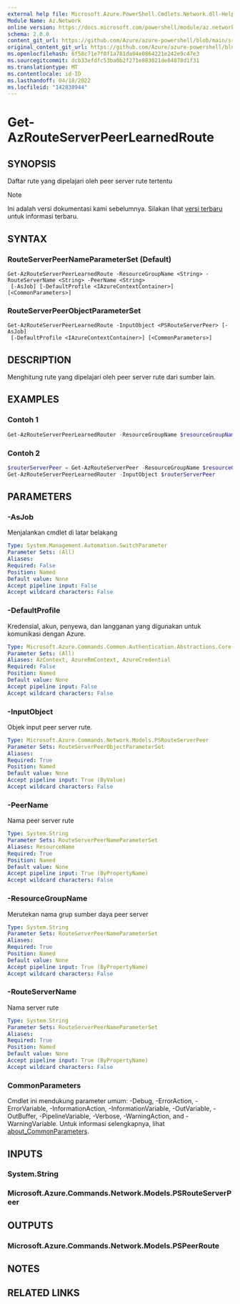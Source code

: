 ```yaml
---
external help file: Microsoft.Azure.PowerShell.Cmdlets.Network.dll-Help.xml
Module Name: Az.Network
online version: https://docs.microsoft.com/powershell/module/az.network/get-azrouteserverpeerlearnedroute
schema: 2.0.0
content_git_url: https://github.com/Azure/azure-powershell/blob/main/src/Network/Network/help/Get-AzRouteServerPeerLearnedRoute.md
original_content_git_url: https://github.com/Azure/azure-powershell/blob/main/src/Network/Network/help/Get-AzRouteServerPeerLearnedRoute.md
ms.openlocfilehash: 6f58c71e7f0f1a781da04e0864221e242e9c47e3
ms.sourcegitcommit: dcb33efdfc53ba0b2f271e883021de84878d1f31
ms.translationtype: MT
ms.contentlocale: id-ID
ms.lasthandoff: 04/18/2022
ms.locfileid: "142838944"
---
```

# Get-AzRouteServerPeerLearnedRoute

## SYNOPSIS
Daftar rute yang dipelajari oleh peer server rute tertentu

> [!NOTE]
>Ini adalah versi dokumentasi kami sebelumnya. Silakan lihat [versi terbaru](/powershell/module/az.network/get-azrouteserverpeerlearnedroute) untuk informasi terbaru.

## SYNTAX

### RouteServerPeerNameParameterSet (Default)
```
Get-AzRouteServerPeerLearnedRoute -ResourceGroupName <String> -RouteServerName <String> -PeerName <String>
 [-AsJob] [-DefaultProfile <IAzureContextContainer>] [<CommonParameters>]
```

### RouteServerPeerObjectParameterSet
```
Get-AzRouteServerPeerLearnedRoute -InputObject <PSRouteServerPeer> [-AsJob]
 [-DefaultProfile <IAzureContextContainer>] [<CommonParameters>]
```

## DESCRIPTION
Menghitung rute yang dipelajari oleh peer server rute dari sumber lain.

## EXAMPLES

### Contoh 1
```powershell
Get-AzRouteServerPeerLearnedRouter -ResourceGroupName $resourceGroupName -RouteServerName $routeServerName -PeerName $peerName
```

### Contoh 2
```powershell
$routerServerPeer = Get-AzRouteServerPeer -ResourceGroupName $resourceGroupName -RouteServerName $routeServerName -PeerName $peerName
Get-AzRouteServerPeerLearnedRouter -InputObject $routerServerPeer
```

## PARAMETERS

### -AsJob
Menjalankan cmdlet di latar belakang

```yaml
Type: System.Management.Automation.SwitchParameter
Parameter Sets: (All)
Aliases:
Required: False
Position: Named
Default value: None
Accept pipeline input: False
Accept wildcard characters: False
```

### -DefaultProfile
Kredensial, akun, penyewa, dan langganan yang digunakan untuk komunikasi dengan Azure.

```yaml
Type: Microsoft.Azure.Commands.Common.Authentication.Abstractions.Core.IAzureContextContainer
Parameter Sets: (All)
Aliases: AzContext, AzureRmContext, AzureCredential
Required: False
Position: Named
Default value: None
Accept pipeline input: False
Accept wildcard characters: False
```

### -InputObject
Objek input peer server rute.

```yaml
Type: Microsoft.Azure.Commands.Network.Models.PSRouteServerPeer
Parameter Sets: RouteServerPeerObjectParameterSet
Aliases:
Required: True
Position: Named
Default value: None
Accept pipeline input: True (ByValue)
Accept wildcard characters: False
```

### -PeerName
Nama peer server rute

```yaml
Type: System.String
Parameter Sets: RouteServerPeerNameParameterSet
Aliases: ResourceName
Required: True
Position: Named
Default value: None
Accept pipeline input: True (ByPropertyName)
Accept wildcard characters: False
```

### -ResourceGroupName
Merutekan nama grup sumber daya peer server

```yaml
Type: System.String
Parameter Sets: RouteServerPeerNameParameterSet
Aliases:
Required: True
Position: Named
Default value: None
Accept pipeline input: True (ByPropertyName)
Accept wildcard characters: False
```

### -RouteServerName
Nama server rute

```yaml
Type: System.String
Parameter Sets: RouteServerPeerNameParameterSet
Aliases:
Required: True
Position: Named
Default value: None
Accept pipeline input: True (ByPropertyName)
Accept wildcard characters: False
```

### CommonParameters
Cmdlet ini mendukung parameter umum: -Debug, -ErrorAction, -ErrorVariable, -InformationAction, -InformationVariable, -OutVariable, -OutBuffer, -PipelineVariable, -Verbose, -WarningAction, and -WarningVariable. Untuk informasi selengkapnya, lihat [about_CommonParameters](http://go.microsoft.com/fwlink/?LinkID=113216).

## INPUTS

### System.String

### Microsoft.Azure.Commands.Network.Models.PSRouteServerPeer

## OUTPUTS

### Microsoft.Azure.Commands.Network.Models.PSPeerRoute

## NOTES

## RELATED LINKS
